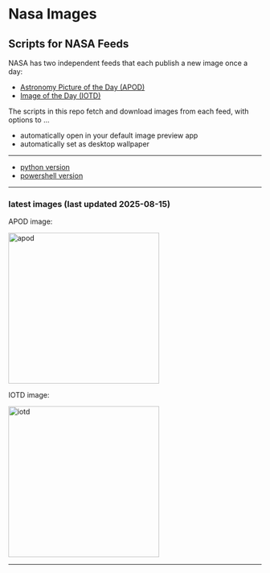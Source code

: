 # Nasa Images

## Scripts for NASA Feeds

NASA has two independent feeds that each publish a new image once a day:

- [Astronomy Picture of the Day (APOD)](https://apod.nasa.gov/apod/)
- [Image of the Day (IOTD)](https://www.nasa.gov/image-of-the-day/)

The scripts in this repo fetch and download images from each feed, with options to ...

- automatically open in your default image preview app
- automatically set as desktop wallpaper

---

- [python version](./python/README.md)
- [powershell version](./powershell/README.md)

---

### latest images (last updated 2025-08-15)

APOD image:

<a href="https://apod.nasa.gov/apod/image/2508/IMG_20250813_202125_2048.jpg"><img alt="apod" src="https://apod.nasa.gov/apod/image/2508/IMG_20250813_202125_2048.jpg" height="300" /></a>

IOTD image:

<a href="https://www.nasa.gov/image-detail/iss073e0420899/"><img alt="iotd" src="https://www.nasa.gov/wp-content/uploads/2025/08/iss073e0420899orig.jpg" height="300" /></a>

---
